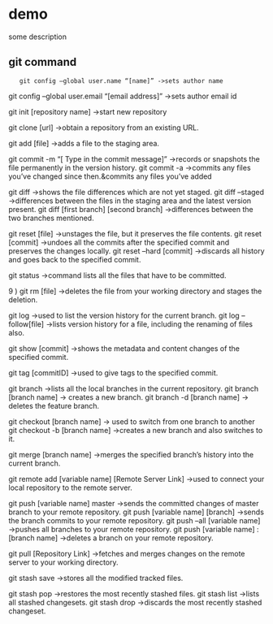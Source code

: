 #  demo

some  description
  
  ##  git command
       git config –global user.name “[name]” ->sets author name
git config –global user.email “[email address]” ->sets author email id

git init [repository name] ->start new repository

git clone [url] ->obtain a repository from an existing URL.

git add [file] ->adds a file to the staging area.

git commit -m “[ Type in the commit message]” ->records or snapshots the file permanently in the version history.
git commit -a ->commits any files you’ve changed since then.&commits any files you’ve added

git diff ->shows the file differences which are not yet staged.
git diff –staged ->differences between the files in the staging area and the latest version present.
git diff [first branch] [second branch] ->differences between the two branches mentioned.

git reset [file] ->unstages the file, but it preserves the file contents.
git reset [commit] ->undoes all the commits after the specified commit and preserves the changes locally.
git reset –hard [commit] ->discards all history and goes back to the specified commit.

git status ->command lists all the files that have to be committed.

9 ) git rm [file] ->deletes the file from your working directory and stages the deletion.

git log ->used to list the version history for the current branch.
git log –follow[file] ->lists version history for a file, including the renaming of files also.

git show [commit] ->shows the metadata and content changes of the specified commit.

git tag [commitID] ->used to give tags to the specified commit.

git branch ->lists all the local branches in the current repository.
git branch [branch name] -> creates a new branch.
git branch -d [branch name] -> deletes the feature branch.

git checkout [branch name] -> used to switch from one branch to another
git checkout -b [branch name] ->creates a new branch and also switches to it.

git merge [branch name] ->merges the specified branch’s history into the current branch.

git remote add [variable name] [Remote Server Link] ->used to connect your local repository to the remote server.

git push [variable name] master ->sends the committed changes of master branch to your remote repository.
git push [variable name] [branch] ->sends the branch commits to your remote repository.
git push –all [variable name] ->pushes all branches to your remote repository.
git push [variable name] :[branch name] ->deletes a branch on your remote repository.

git pull [Repository Link] ->fetches and merges changes on the remote server to your working directory.

git stash save ->stores all the modified tracked files.

git stash pop ->restores the most recently stashed files.
git stash list ->lists all stashed changesets.
git stash drop ->discards the most recently stashed changeset.